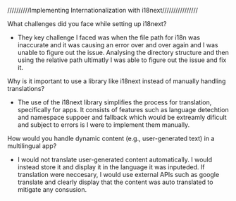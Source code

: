 //////////Implementing Internationalization with i18next////////////////

What challenges did you face while setting up i18next?
- They key challenge I faced was when the file path for i18n was inaccurate and it was causing an error over and over again and I was unable to figure out the issue. Analysing the directory structure and then using the relative path ultimatly I was able to figure out the issue and fix it. 

Why is it important to use a library like i18next instead of manually handling translations?
- The use of the i18next library simplifies the process for translation, specifically for apps. It consists of features such as language detechtion and namespace suppoer and fallback which would be extreamly dificult and subject to errors is I were to implement them manually. 

How would you handle dynamic content (e.g., user-generated text) in a multilingual app?
- I would not translate user-generated content automatically. I would instead store it and display it in the language it was inputeded. If translation were neccesary, I would use external APIs such as google translate and clearly display that the content was auto translated to mitigate any consusion. 
